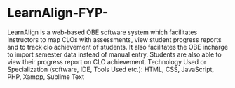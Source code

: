 # LearnAlign-FYP-
LearnAlign is a web-based OBE software system which facilitates Instructors to map CLOs with assessments, view student progress reports and to track clo achievement of students. It also facilitates the OBE incharge to import semester data instead of manual entry. Students are also able to view their progress report on CLO achievement. 
Technology Used or Specialization (software, IDE, Tools Used etc.):
HTML, CSS, JavaScript, PHP, Xampp, Sublime Text
